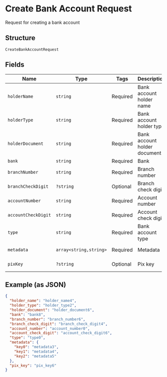 
# Create Bank Account Request

Request for creating a bank account

## Structure

`CreateBankAccountRequest`

## Fields

| Name | Type | Tags | Description | Getter | Setter |
|  --- | --- | --- | --- | --- | --- |
| `holderName` | `string` | Required | Bank account holder name | getHolderName(): string | setHolderName(string holderName): void |
| `holderType` | `string` | Required | Bank account holder type | getHolderType(): string | setHolderType(string holderType): void |
| `holderDocument` | `string` | Required | Bank account holder document | getHolderDocument(): string | setHolderDocument(string holderDocument): void |
| `bank` | `string` | Required | Bank | getBank(): string | setBank(string bank): void |
| `branchNumber` | `string` | Required | Branch number | getBranchNumber(): string | setBranchNumber(string branchNumber): void |
| `branchCheckDigit` | `?string` | Optional | Branch check digit | getBranchCheckDigit(): ?string | setBranchCheckDigit(?string branchCheckDigit): void |
| `accountNumber` | `string` | Required | Account number | getAccountNumber(): string | setAccountNumber(string accountNumber): void |
| `accountCheckDigit` | `string` | Required | Account check digit | getAccountCheckDigit(): string | setAccountCheckDigit(string accountCheckDigit): void |
| `type` | `string` | Required | Bank account type | getType(): string | setType(string type): void |
| `metadata` | `array<string,string>` | Required | Metadata | getMetadata(): array | setMetadata(array metadata): void |
| `pixKey` | `?string` | Optional | Pix key | getPixKey(): ?string | setPixKey(?string pixKey): void |

## Example (as JSON)

```json
{
  "holder_name": "holder_name4",
  "holder_type": "holder_type2",
  "holder_document": "holder_document6",
  "bank": "bank8",
  "branch_number": "branch_number6",
  "branch_check_digit": "branch_check_digit4",
  "account_number": "account_number0",
  "account_check_digit": "account_check_digit6",
  "type": "type0",
  "metadata": {
    "key0": "metadata3",
    "key1": "metadata4",
    "key2": "metadata5"
  },
  "pix_key": "pix_key6"
}
```

